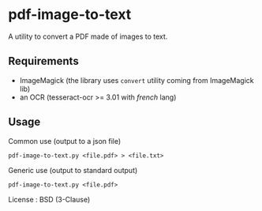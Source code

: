 # pdf-image-to-text

A utility to convert a PDF made of images to text.

## Requirements

- ImageMagick (the library uses `convert` utility coming from ImageMagick lib)
- an OCR (tesseract-ocr >= 3.01 with *french* lang)

## Usage

Common use (output to a json file)

```
pdf-image-to-text.py <file.pdf> > <file.txt>
```


Generic use (output to standard output)

```
pdf-image-to-text.py <file.pdf>
```

License : BSD (3-Clause)
